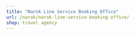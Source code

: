 ```yaml
---
title: "Narok Line Service Booking Office"
url: /narok/narok-line-service-booking-office/
shop: travel agency
---
```

